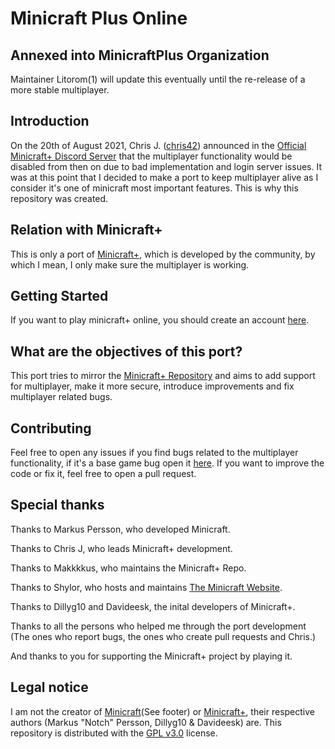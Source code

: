 # Minicraft Plus Online

## Annexed into MinicraftPlus Organization
Maintainer Litorom(1) will update this eventually until the re-release of a more stable multiplayer.

## Introduction
On the 20th of August 2021, Chris J. ([chris42](https://github.com/chrisj42)) announced in the [Official Minicraft+ Discord Server](https://discord.gg/JyvFcRBguE) that the multiplayer functionality would be disabled from then on due to bad implementation and login server issues. It was at this point that I decided to make a port to keep multiplayer alive as I consider it's one of minicraft most important features. This is why this repository was created.
## Relation with Minicraft+
This is only a port of [Minicraft+](https://github.com/chrisj42/minicraft-plus-revived), which is developed by the community, by which I mean, I only make sure the multiplayer is working.
## Getting Started
If you want to play minicraft+ online, you should create an account [here](https://min.ilsrv.com).
## What are the objectives of this port?
This port tries to mirror the [Minicraft+ Repository](https://github.com/chrisj42/minicraft-plus-revived) and aims to add support for multiplayer, make it more secure, introduce improvements and fix multiplayer related bugs.
## Contributing
Feel free to open any issues if you find bugs related to the multiplayer functionality, if it's a base game bug open it [here](https://github.com/chrisj42/minicraft-plus-revived/issues).
If you want to improve the code or fix it, feel free to open a pull request.
## Special thanks
Thanks to Markus Persson, who developed Minicraft.

Thanks to Chris J, who leads Minicraft+ development.

Thanks to Makkkkus, who maintains the Minicraft+ Repo.

Thanks to Shylor, who hosts and maintains [The Minicraft Website](https://playminicraft.com/).

Thanks to Dillyg10 and Davideesk, the inital developers of Minicraft+.

Thanks to all the persons who helped me through the port development (The ones who report bugs, the ones who create pull requests and Chris.)

And thanks to you for supporting the Minicraft+ project by playing it.

## Legal notice
I am not the creator of [Minicraft](https://playminicraft.com/)(See footer) or [Minicraft+](https://github.com/chrisj42/minicraft-plus-revived), their respective authors (Markus "Notch" Persson, Dillyg10 & Davideesk) are. This repository is distributed with the [GPL v3.0](https://www.gnu.org/licenses/gpl-3.0.en.html) license.
